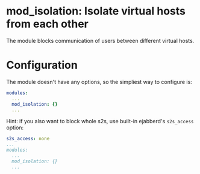 mod_isolation: Isolate virtual hosts from each other
====================================================

The module blocks communication of users between different virtual hosts.

# Configuration

The module doesn't have any options, so the simpliest way to configure is:
```yaml
modules:
  ...
  mod_isolation: {}
  ...
```

Hint: if you also want to block whole s2s, use built-in ejabberd's `s2s_access` option:
```yaml
s2s_access: none
...
modules:
  ...
  mod_isolation: {}
  ...
```
